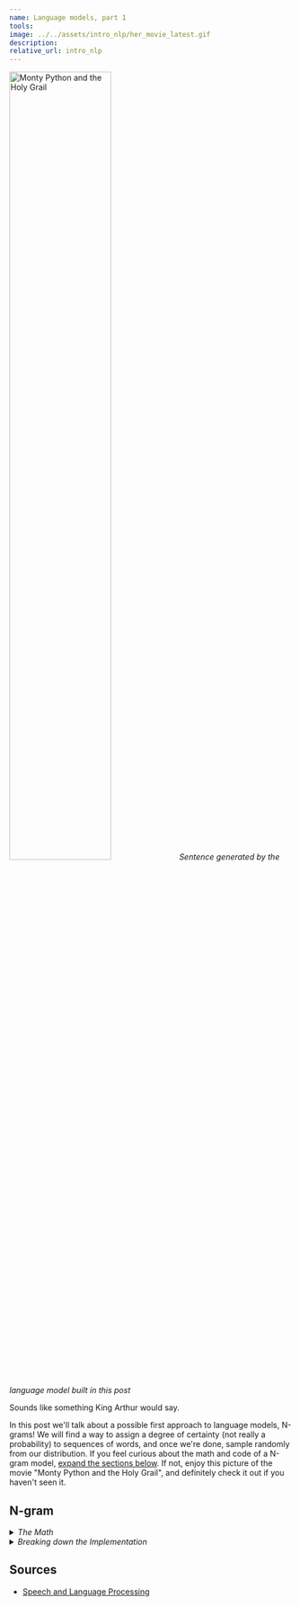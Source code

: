 ```yaml
---
name: Language models, part 1
tools:
image: ../../assets/intro_nlp/her_movie_latest.gif
description:
relative_url: intro_nlp
---
```

<p>
<img src="../../assets/intro_nlp/monty_python_random_sentence.png" style="width: 60%" alt="Monty Python and the Holy Grail" description="Sentence generated by the language model built in this post"><em>Sentence generated by the language model built in this post</em>
</p>

Sounds like something King Arthur would say.

In this post we'll talk about a possible first approach to language models, N-grams!
We will find a way to assign a degree of certainty (not really a probability) to sequences of words, and once we're done, sample randomly from our distribution.
If you feel curious about the math and code of a N-gram model, <ins>expand the sections below</ins>.
If not, enjoy this picture of the movie "Monty Python and the Holy Grail", and definitely check it out if you haven't seen it.

## N-gram
<details closed>
<summary markdown="span"><em>The Math</em></summary>
<br>
A language model is a function that maps a sentence into a degree of certainty. 
Usually we normalize it to be between zero and one, so it resembles a probability but it's not.
A N-gram is the simplest language model, so let's start there.
We also call n-gram a sequence of size n:

$$
\begin{align*}
\vec{w}&=w_{1}^{n}=(w_{1},w_{2},\ldots,w_{n})\\
f(\vec{w})&=p
\end{align*}
$$

The standard way to compute a probability of a sequence of events is through the chain rule:

$$
\begin{align*}
f\left(w_{1}^{n}\right) &=f((w_{1},w_{2},\ldots,w_{N}))\\
&=f\left(w_{1}\right) f\left(w_{2} | w_{1}\right) f\left(w_{3} | w_{1}^{2}\right) \ldots f\left(w_{n} | w_{1}^{n-1}\right) \\
&=\prod_{k=1}^{n} f\left(w_{k} | w_{1}^{k-1}\right)
\end{align*}
$$

How to compute the degree of certainty of a word $w_{k}$ given a context $w_{1}^{k-1}$?
We would have to count how many times the phrase $w_{1}^{k}$ and the context $w_{1}^{k-1}$ were written.

$$
\begin{align*}
f\left(w_{k} | w_{1}^{k-1}\right)&= \frac{C(w_{1}^{k})}{C(w_{1}^{k-1})}
\end{align*}
$$
    
This is impractical since for a good estimate we would need to have a lot of data.

We can also see here that we won't be able to use standard probabilities since we cannot verify the following equality:

$$
\begin{align*}
f(w_{k-1},w_{k})&=f(w_{k-1})f(w_{k}|w_{k-1})\\
&\neq f(w_{k})f(w_{k-1}|w_{k})
\end{align*}
$$

So, we will relax the problem and come up with estimate of $f(w_{k}\|w_{1}^{k-1})$.

$$
\begin{align*}
f\left(w_{n} | w_{1}^{n-1}\right) \approx f\left(w_{n} | w_{n-1}\right)
\end{align*}
$$

Mathematicians call this approximation, Markov's assumption.
The 2-gram model then becomes:

$$
\begin{align*}
f\left(w_{1}^{n}\right) &=\prod_{k=1}^{n} f\left(w_{k} | w_{k-1}\right)
\end{align*}
$$

How do we compute $f\left(w_{k} \| w_{k-1}\right)$?

$$
\begin{align*}
f\left(w_{k} | w_{k-1}\right)&=\frac{C\left(w_{n-1} w_{n}\right)}{\sum_{w} C\left(w_{n-1} w\right)}\\
&=\frac{C(w_{k-1},w_{k})}{C(w_{k-1})}
\end{align*}
$$

Now is a good time to pause for a moment and implement this model.
</details>
<details closed>
<summary markdown="span"><em>Breaking down the Implementation</em></summary>
<br>
Since we are going to represent the text in terms of N-sized sequences, we'll split the text into N-sized lists, and compute their frequencies.
```python
def compute_ngrams(text,n):
    if len(text)!=n:
        return [tuple(text[i:(i+n)]) for i in range(len(text)-n+1)]
    else:
        return [tuple(text)]

def compute_ngram_counts(text,n):
    ngram_counts = Counter(compute_ngrams(text,n))
    context_counts = Counter(compute_ngrams(text,n-1))
    return ngram_counts,context_counts
```

To compute the probability of a given N-gram we just divide its absolute frequency by the frequency of its context.

```python
def compute_ngram_probability(ngram,ngram_counts,context_counts,verbose=False):
    return ngram_counts[ngram]/context_counts[ngram[:len(ngram)-1]]
```

Now we only need a way to sample a sentence from our N-gram model.
We will assume a word is given for the model to complete the rest of the sentence.
We will find the N-grams whose context is the seed word we chose and sample randomly from them.

```python
def sample_word_from_context(context_word,ngram_counts):
    ngrams = list(ngram_counts.keys())
    context_ngrams = np.array([ngram for ngram in ngrams if ngram[0]==context_word])
    next_possible_words = np.array([ngram[1] for ngram in context_ngrams])
    context_probs = np.array([ngram_counts[ngram] for ngram in ngrams if ngram[0]==context_word],dtype='float')
    context_probs/=np.sum(context_probs)
    return np.random.choice(a=next_possible_words,size=1,p=context_probs)[0]
```

Finally we take the sampled word as the next seed word and repeat the process.

```python
def generate_random_sentence(seed_word,ngram_counts,stop_word='.',sentence_max_length=300,):
    sentence = seed_word
    next_word = sample_word_from_context(context_word=seed_word,ngram_counts=ngram_counts)
    sentence += ' '+next_word
    while next_word not in ('.','!','?') and len(sentence.split(' '))<sentence_max_length:
        next_word = sample_word_from_context(context_word=next_word,ngram_counts=ngram_counts)
        sentence += ' '+next_word
    print("Random Sentence:",sentence)
    return None
```

Don't forget you can try out the code using <a href="https://github.com/nunoskew/language-models-part-1" target="_blank">this 'ere jupyter notebook</a>.
</details>

## Sources
* [Speech and Language Processing](https://web.stanford.edu/~jurafsky/slp)
